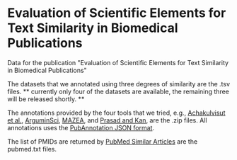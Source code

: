 # Evaluation of Scientific Elements for Text Similarity in Biomedical Publications

Data for the publication "Evaluation of Scientific Elements for Text Similarity in Biomedical Publications"

The datasets that we annotated using three degrees of similarity are the .tsv files. 
** currently only four of the datasets are available, the remaining three will be released shortly. **

The annotations provided by the four tools that we tried, e.g., [Achakulvisut et al.](https://github.com/titipata/detecting-scientific-claim), [ArguminSci](https://github.com/anlausch/ArguminSci), [MAZEA](http://www.nilc.icmc.usp.br/mazea-web/), and [Prasad and Kan](https://github.com/animeshprasad/science_ie), are the .zip files. All annotations uses the [PubAnnotation JSON format](http://www.pubannotation.org/docs/annotation-format/).

The list of PMIDs are returned by [PubMed Similar Articles](https://www.nlm.nih.gov/bsd/disted/pubmedtutorial/020_190.html) are the pubmed.txt files.

